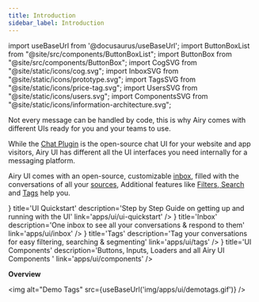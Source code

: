 ```yaml
---
title: Introduction
sidebar_label: Introduction
---
```


import useBaseUrl from '@docusaurus/useBaseUrl';
import ButtonBoxList from "@site/src/components/ButtonBoxList";
import ButtonBox from "@site/src/components/ButtonBox";
import CogSVG from "@site/static/icons/cog.svg";
import InboxSVG from "@site/static/icons/prototype.svg";
import TagsSVG from "@site/static/icons/price-tag.svg";
import UsersSVG from "@site/static/icons/users.svg";
import ComponentsSVG from "@site/static/icons/information-architecture.svg";

Not every message can be handled by code, this is why Airy comes with different UIs ready for you and your teams to use.

While the [Chat Plugin](sources/chat-plugin.md) is the open-source chat UI for your website and app visitors, Airy UI has different all the UI interfaces you need internally for a messaging platform.

Airy UI comes with an open-source, customizable [inbox](inbox), filled with the conversations of all your [sources](sources/introduction.md),
Additional features like [Filters, Search](inbox) and [Tags](tags) help you.

<ButtonBoxList>
    <ButtonBox
        icon={() => <CogSVG />}
        title='UI Quickstart'
        description='Step by Step Guide on getting up and running with the UI'
        link='apps/ui/ui-quickstart'
    />
    <ButtonBox
        icon={() => <InboxSVG />}
        title='Inbox'
        description='One inbox to see all your conversations & respond to them'
        link='apps/ui/inbox'
    />
    <ButtonBox
        icon={() => <TagsSVG />}
        title='Tags'
        description='Tag your conversations for easy filtering, searching & segmenting'
        link='apps/ui/tags'
    />    
    <ButtonBox
        icon={() => <ComponentsSVG />}
        title='UI Components'
        description='Buttons, Inputs, Loaders and all Airy UI Components '
        link='apps/ui/components'
    />
</ButtonBoxList>

**Overview**

<img alt="Demo Tags"
src={useBaseUrl('img/apps/ui/demotags.gif')} />
